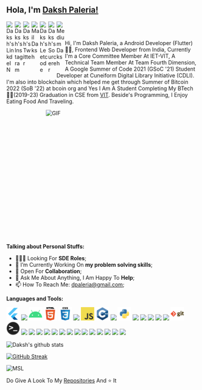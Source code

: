 ## Hola, I'm [Daksh Paleria!](https://dakshp07.github.io/)

<a href="https://www.linkedin.com/in/daksh-paleria-606211190/">
  <img align="left" alt="Daksh's LinkdeIN" width="22px" src="https://github.com/gauravghongde/social-icons/blob/master/SVG/Color/LinkedIN.svg" />
</a>
<a href="https://www.instagram.com/dakshp_07/">
  <img align="left" alt="Daksh's Instagram" width="22px" src="https://github.com/gauravghongde/social-icons/blob/master/SVG/Color/Instagram.svg" />
</a>
<a href="https://twitter.com/dakshp07">
  <img align="left" alt="Daksh's Twitter" width="22px" src="https://github.com/gauravghongde/social-icons/blob/master/SVG/Color/Twitter.svg" />
</a>
<a href="mailto:dpaleria@gmail.com">
  <img align="left" alt="Mail Daksh" width="22px" src="https://github.com/gauravghongde/social-icons/blob/master/SVG/Color/Gmail.svg" />
</a>
<a href="https://leetcode.com/dakshp07/">
  <img align="left" alt="Daksh's Leetcode" width="22px" src="https://cdn.iconscout.com/icon/free/png-512/free-leetcode-3521542-2944960.png?f=avif&w=512" />
</a>
<a href="https://dakshp07.github.io/">
  <img align="left" alt="Daksh's Sourcerer" width="22px" src="https://img.icons8.com/?size=512&id=LoyAjcvVKv1K&format=png"  />
</a>
<a href="https://dakshp07.medium.com/">
  <img align="left" alt="Medium Daksh" width="22px" src="https://github.com/gauravghongde/social-icons/blob/master/SVG/Color/Medium.svg" />
</a>


<br />
<br />



Hi, I'm Daksh Paleria, a Android Developer (Flutter) 👨‍💻, Frontend Web Developer from India, Currently I'm a Core Committee Member At IET-VIT, A Technical Team Member At Team Fourth Dimension, A Google Summer of Code 2021 (GSoC '21) Student Developer at Cuneiform Digital Library Initiative (CDLI). I'm also into blockchain which helped me get through Summer of Bitcoin 2022 (SoB '22) at bcoin org and Yes I Am A Student Completing My BTech 👨‍🎓(2019-23) Graduation in CSE from [VIT](https://vit.ac.in/). Beside's Programming, I Enjoy Eating Food And Traveling.

<img style="float: right" alt="GIF"  width="400"  height="350"  src="https://c.tenor.com/5ry-200hErMAAAAM/hacker-hacker-man.gif">
 
<div style="clear: right">

  **Talking about Personal Stuffs:**

- 👨🏽‍💻 Looking For **SDE Roles**;
- 🌱 I’m Currently Working On **my problem solving skills**; 
- 👯 Open For **Collaboration**;
- 💬 Ask Me About Anything, I Am Happy To **Help**;
- 📫 How To Reach Me: dpaleria@gmail.com;
  </div>

**Languages and Tools:**  


<code><img height="35" src="https://raw.githubusercontent.com/github/explore/80688e429a7d4ef2fca1e82350fe8e3517d3494d/topics/flutter/flutter.png"></code>
<code><img height="35" src="https://www.pngitem.com/pimgs/m/480-4800518_file-dart-logo-dart-programming-language-logo-hd.png"></code>
<code><img height="35" src="https://raw.githubusercontent.com/github/explore/80688e429a7d4ef2fca1e82350fe8e3517d3494d/topics/android/android.png"></code>
<code><img height="35" src="https://raw.githubusercontent.com/github/explore/80688e429a7d4ef2fca1e82350fe8e3517d3494d/topics/html/html.png"></code>
<code><img height="35" src="https://raw.githubusercontent.com/github/explore/80688e429a7d4ef2fca1e82350fe8e3517d3494d/topics/css/css.png"></code>
<code><img height="35" src="https://openjsf.org/wp-content/uploads/sites/84/2019/10/jquery-logo-vertical_large_square.png"></code>
<code><img height="35" src="https://raw.githubusercontent.com/github/explore/80688e429a7d4ef2fca1e82350fe8e3517d3494d/topics/javascript/javascript.png"></code>
<code><img height="35" src="https://raw.githubusercontent.com/github/explore/80688e429a7d4ef2fca1e82350fe8e3517d3494d/topics/cpp/cpp.png"></code>
<code><img height="35" src="https://specials-images.forbesimg.com/imageserve/5e7cce1921695a000666cc29/960x0.jpg?fit=scale"></code>
<code><img height="35" src="https://raw.githubusercontent.com/github/explore/80688e429a7d4ef2fca1e82350fe8e3517d3494d/topics/python/python.png"></code>
<code><img height="35" src="https://www.adobe.com/content/dam/cc/icons/xd.svg"></code>
<code><img height="35" src="https://d1.awsstatic.com/asset-repository/products/amazon-rds/1024px-MySQL.ff87215b43fd7292af172e2a5d9b844217262571.png"></code>
<code><img height="35" src="https://cdn.worldvectorlogo.com/logos/invision-studio-3.svg"></code>
<code><img height="35" src="https://banner2.cleanpng.com/20180427/zce/kisspng-figma-user-interface-design-designer-logo-apps-design-5ae2b107507599.2852510515248058953296.jpg"></code>
<code><img height="35" src="https://quiksite.com/wp-content/uploads/2016/09/Nginx-Logo-02.png"></code>
<code><img height="35" src="https://raw.githubusercontent.com/github/explore/80688e429a7d4ef2fca1e82350fe8e3517d3494d/topics/git/git.png"></code>
<code><img height="35" src="https://raw.githubusercontent.com/github/explore/80688e429a7d4ef2fca1e82350fe8e3517d3494d/topics/terminal/terminal.png"></code>
<code><img height="35" src="https://code.visualstudio.com/assets/updates/1_35/logo-stable.png"></code>
<code><img height="35" src="https://www.kindpng.com/picc/m/25-255595_icon-android-studio-logo-hd-png-download.png"></code>
<code><img height="35" src="https://user-images.githubusercontent.com/2676579/34940598-17cc20f0-f9be-11e7-8c6d-f0190d502d64.png"></code>
<code><img height="35" src="https://d2eip9sf3oo6c2.cloudfront.net/tags/images/000/001/085/square_280/firebaselogo.png"></code>
<code><img height="35" src="https://miro.medium.com/max/438/1*0G5zu7CnXdMT9pGbYUTQLQ.png"></code>
<code><img height="35" src="https://assets.ubuntu.com/v1/29985a98-ubuntu-logo32.png"></code>
<code><img height="35" src="https://miro.medium.com/max/700/1*fIjRtO5P8zc3pjs0E5hYkw.png"></code>
<code><img height="35" src="https://kinsta.com/wp-content/uploads/2018/05/what-is-php-3-1.png"></code>
<code><img height="35" src="https://cakephp.org/img/trademarks/logo-2.jpg"></code>
<code><img height="35" src="https://mariadb.org/wp-content/uploads/2019/01/cropped-mariadb_org_rgb_v-2.png"></code>
<code><img height="35" src="https://developers.redhat.com/sites/default/files/styles/article_feature/public/blog/2014/05/homepage-docker-logo.png?itok=zx0e-vcP"></code>
<code><img height="35" src="https://bitcoin.org/img/icons/opengraph.png"></code>
<code><img height="35" src="https://res.cloudinary.com/practicaldev/image/fetch/s--Rxmub8vz--/c_imagga_scale,f_auto,fl_progressive,h_420,q_auto,w_1000/https://dev-to-uploads.s3.amazonaws.com/uploads/articles/5jd65usaioipnkv5xs5a.png"></code>
<code><img height="35" src="https://ethereum.org/static/8ea7775026f258b32e5027fe2408c49f/f89fb/ethereum-logo-landscape-black.webp"></code>



![Daksh's github stats](https://github-readme-stats.vercel.app/api?username=dakshp07&&show_icons=true&hide_border=false&title_color=ffffff&text_color=daf7dc&icon_color=bb2acf&bg_color=191919)

[![GitHub Streak](http://github-readme-streak-stats.herokuapp.com?user=dakshp07&theme=dark)](https://git.io/streak-stats)

![MSL](https://github-readme-stats.vercel.app/api/top-langs/?username=dakshp07&layout=compact&hide_border=false&title_color=ffffff&text_color=daf7dc&icon_color=bb2acf&bg_color=191919)

Do Give A Look To My [Repositories](https://github.com/dakshp07?tab=repositories) And ⭐ It 

